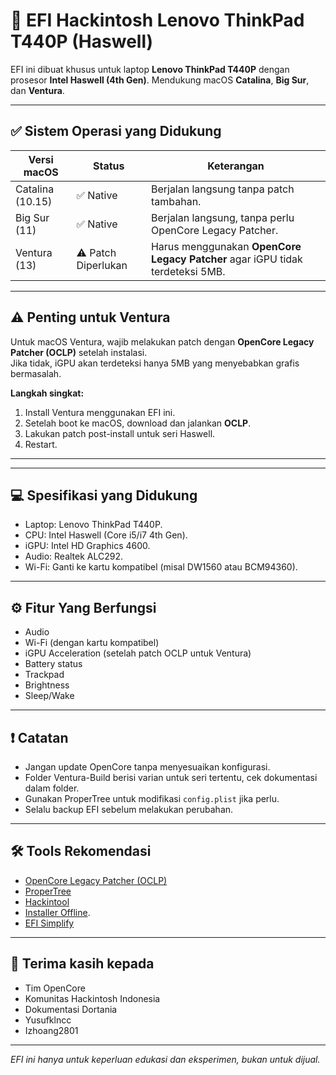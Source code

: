# 🚀 EFI Hackintosh Lenovo ThinkPad T440P (Haswell)

EFI ini dibuat khusus untuk laptop **Lenovo ThinkPad T440P** dengan prosesor **Intel Haswell (4th Gen)**. Mendukung macOS **Catalina**, **Big Sur**, dan **Ventura**.

---

## ✅ Sistem Operasi yang Didukung

| Versi macOS     | Status          | Keterangan                                                                  |
|-----------------|-----------------|----------------------------------------------------------------------------|
| Catalina (10.15)| ✅ Native       | Berjalan langsung tanpa patch tambahan.                                    |
| Big Sur (11)    | ✅ Native       | Berjalan langsung, tanpa perlu OpenCore Legacy Patcher.                    |
| Ventura (13)    | ⚠️ Patch Diperlukan | Harus menggunakan **OpenCore Legacy Patcher** agar iGPU tidak terdeteksi 5MB.|

---

## ⚠️ Penting untuk Ventura

Untuk macOS Ventura, wajib melakukan patch dengan **OpenCore Legacy Patcher (OCLP)** setelah instalasi.  
Jika tidak, iGPU akan terdeteksi hanya 5MB yang menyebabkan grafis bermasalah.

**Langkah singkat:**

1. Install Ventura menggunakan EFI ini.
2. Setelah boot ke macOS, download dan jalankan **OCLP**.
3. Lakukan patch post-install untuk seri Haswell.
4. Restart.

---

---

## 💻 Spesifikasi yang Didukung

- Laptop: Lenovo ThinkPad T440P.
- CPU: Intel Haswell (Core i5/i7 4th Gen).
- iGPU: Intel HD Graphics 4600.
- Audio: Realtek ALC292.
- Wi-Fi: Ganti ke kartu kompatibel (misal DW1560 atau BCM94360).

---

## ⚙️ Fitur Yang Berfungsi

- Audio  
- Wi-Fi (dengan kartu kompatibel)  
- iGPU Acceleration (setelah patch OCLP untuk Ventura)  
- Battery status  
- Trackpad  
- Brightness  
- Sleep/Wake  

---

## ❗ Catatan

- Jangan update OpenCore tanpa menyesuaikan konfigurasi.  
- Folder Ventura-Build berisi varian untuk seri tertentu, cek dokumentasi dalam folder.  
- Gunakan ProperTree untuk modifikasi `config.plist` jika perlu.  
- Selalu backup EFI sebelum melakukan perubahan.

---

## 🛠️ Tools Rekomendasi

- [OpenCore Legacy Patcher (OCLP)](https://dortania.github.io/OpenCore-Legacy-Patcher/)  
- [ProperTree](https://github.com/corpnewt/ProperTree)  
- [Hackintool](https://github.com/headkaze/Hackintool)
- [Installer Offline](https://github.com/yusufklncc/Hackintosh-for-All-Computers).
- [EFI Simplify](https://github.com/lzhoang2801/OpCore-Simplify)
---

## 🙏 Terima kasih kepada

- Tim OpenCore  
- Komunitas Hackintosh Indonesia  
- Dokumentasi Dortania
- Yusufklncc
- Izhoang2801

---

*EFI ini hanya untuk keperluan edukasi dan eksperimen, bukan untuk dijual.*

